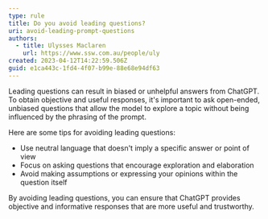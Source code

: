```yaml
---
type: rule
title: Do you avoid leading questions?
uri: avoid-leading-prompt-questions
authors:
  - title: Ulysses Maclaren
    url: https://www.ssw.com.au/people/uly
created: 2023-04-12T14:22:59.506Z
guid: e1ca443c-1fd4-4f07-b99e-88e68e94df63
---
```

Leading questions can result in biased or unhelpful answers from ChatGPT. To obtain objective and useful responses, it's important to ask open-ended, unbiased questions that allow the model to explore a topic without being influenced by the phrasing of the prompt.

<!--endintro-->
 
Here are some tips for avoiding leading questions:

* Use neutral language that doesn't imply a specific answer or point of view
* Focus on asking questions that encourage exploration and elaboration
* Avoid making assumptions or expressing your opinions within the question itself
 
By avoiding leading questions, you can ensure that ChatGPT provides objective and informative responses that are more useful and trustworthy.